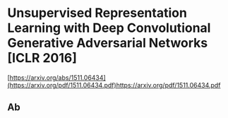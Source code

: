 # Unsupervised Representation Learning with Deep Convolutional Generative Adversarial Networks [ICLR 2016]
[https://arxiv.org/abs/1511.06434](https://arxiv.org/pdf/1511.06434.pdf)https://arxiv.org/pdf/1511.06434.pdf

## Ab
